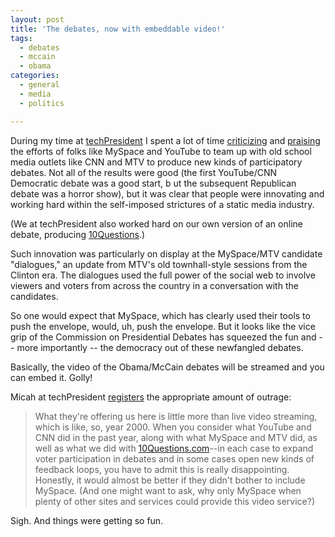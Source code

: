 ```yaml
---
layout: post
title: 'The debates, now with embeddable video!'
tags:
  - debates
  - mccain
  - obama
categories:
  - general
  - media
  - politics

---
```


<p>During my time at <a href="http://techpresident.com">techPresident</a> I spent a lot of time <a href="http://www.techpresident.com/node/403">criticizing</a> and <a href="http://www.techpresident.com/blog/entry/14614/liveblogging_the_mtv_myspace_dialogue_with_john_mccain">praising</a> the efforts of folks like MySpace and YouTube to team up with old school media outlets like CNN and MTV to produce new kinds of participatory debates. Not all of the results were good (the first YouTube/CNN Democratic debate was a good start, b ut the subsequent Republican debate was a horror show), but it was clear that people were innovating and working hard within the self-imposed strictures of a static media industry.</p>
<p>(We at techPresident also worked hard on our own version of an online debate, producing <a href="http://10questions.com.com">10Questions</a>.)</p>
<p>Such innovation was particularly on display at the MySpace/MTV candidate "dialogues," an update from MTV's old townhall-style sessions from the Clinton era. The dialogues used the full power of the social web to involve viewers and voters from across the country in a conversation with the candidates.<br /></p>
<p>So one would expect that MySpace, which has clearly used their tools to push the envelope, would, uh, push the envelope. But it looks like the vice grip of the Commission on Presidential Debates has squeezed the fun and -- more importantly -- the democracy out of these newfangled debates.</p>
<p>Basically, the video of the Obama/McCain debates will be streamed and you can embed it. Golly!</p>
<p>Micah at techPresident <a href="http://www.techpresident.com/blog/entry/28205/commission_on_presidential_debates_boldly_goes_to_web_0_2_launches_a_dud">registers</a> the appropriate amount of outrage:</p>
<blockquote>
  <p>What they're offering us here is little more than live video streaming, which is like, so, year 2000. When you consider what YouTube and CNN did in the past year, along with what MySpace and MTV did, as well as what we did with <a href="http://10questions.com">10Questions.com</a>--in each case to expand voter participation in debates and in some cases open new kinds of feedback loops, you have to admit this is really disappointing. Honestly, it would almost be better if they didn't bother to include MySpace. (And one might want to ask, why only MySpace when plenty of other sites and services could provide this video service?)<br /></p>
</blockquote>
<p>Sigh. And things were getting so fun.</p>

